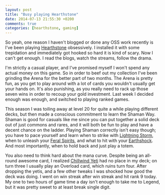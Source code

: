 ```yaml
---
layout: post
title: "Busy playing Hearthstone"
date: 2014-07-13 21:55:30 +0200
comments: true
categories: [hearthstone, gaming]
---
```


So yeah, one reason I haven't blogged or done any OSS work recently is
I've been playing [Hearthstone][hs] obsessively. I installed it with
some trepidation and immediately got hooked so hard it is kind of
scary. Now I can't get enough. I read the blogs, watch the streams,
follow the drama.

I'm strictly a casual player, and I've promised myself I won't spend
any actual money on this game. So in order to beef out my collection
I've been grinding the Arena for the better part of two months. The
Arena is pretty fun, as you get to play around with a lot of cards you
wouldn't usually get your hands on. It's also punishing, as you really
need to rack up those seven wins in order to recoup your gold
investment. Last week I decided enough was enough, and switched to
playing ranked games.

This season I was toiling away at level 20 for quite a while playing
different decks, but then made a conscious commitment to learn the
Shaman Way. Shaman is good for casuals like me since you can put
together a solid deck out of just commons and rares, and it will both
be fun to play and have a decent chance on the ladder. Playing Shaman
correctly isn't easy though; you have to pace yourself and learn when
to strike with [Lightning Storm][storm], when to unleash your
[Feral Spirits][spirits], and what to hit with your
[Earthshock][shock]. And most importantly, when to hold back and just
play a totem.

You also need to think hard about the mana curve. Despite being an
all-round awesome card, I realized [Chillwind Yeti][yeti] had no place
in my deck; on turn three I usually play an Overload card, which ruins
turn four. After dropping the yetis, and a few other tweaks I was
shocked how good the deck was doing. I went on win streak after win
streak and hit rank 9 today. My one to two hours of game time a day
isn't enough to take me to Legend, but it was pretty sweet to at least
break single digit.

[hs]:http://us.battle.net/hearthstone/en/
[storm]:http://www.hearthpwn.com/cards/676-lightning-storm
[spirits]:http://media-hearth.cursecdn.com/avatars/38/44/214.png
[shock]:http://www.hearthpwn.com/cards/77-earth-shock
[yeti]:http://www.hearthpwn.com/cards/31-chillwind-yeti
